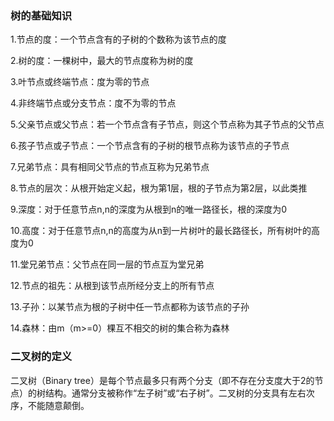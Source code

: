 ### 树的基础知识

1.节点的度：一个节点含有的子树的个数称为该节点的度

2.树的度：一棵树中，最大的节点度称为树的度

3.叶节点或终端节点：度为零的节点

4.非终端节点或分支节点：度不为零的节点

5.父亲节点或父节点：若一个节点含有子节点，则这个节点称为其子节点的父节点

6.孩子节点或子节点：一个节点含有的子树的根节点称为该节点的子节点

7.兄弟节点：具有相同父节点的节点互称为兄弟节点

8.节点的层次：从根开始定义起，根为第1层，根的子节点为第2层，以此类推

9.深度：对于任意节点n,n的深度为从根到n的唯一路径长，根的深度为0

10.高度：对于任意节点n,n的高度为从n到一片树叶的最长路径长，所有树叶的高度为0

11.堂兄弟节点：父节点在同一层的节点互为堂兄弟

12.节点的祖先：从根到该节点所经分支上的所有节点

13.子孙：以某节点为根的子树中任一节点都称为该节点的子孙

14.森林：由m（m>=0）棵互不相交的树的集合称为森林


### 二叉树的定义

   二叉树（Binary tree）是每个节点最多只有两个分支（即不存在分支度大于2的节点）的树结构。通常分支被称作“左子树”或“右子树”。二叉树的分支具有左右次序，不能随意颠倒。
